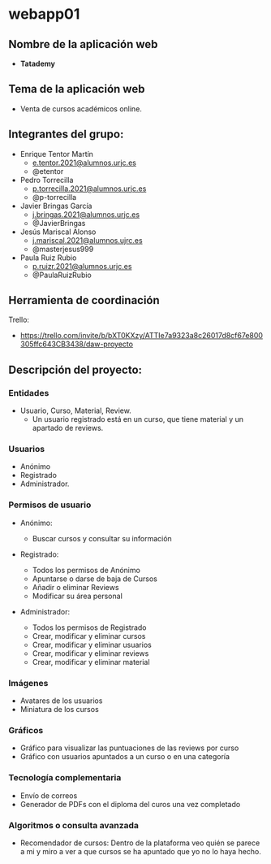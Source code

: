# webapp01

## Nombre de la aplicación web
- **Tatademy**

## Tema de la aplicación web
- Venta de cursos académicos online. 

## Integrantes del grupo:
- Enrique Tentor Martín
  - e.tentor.2021@alumnos.urjc.es
  - @etentor
- Pedro Torrecilla
  - p.torrecilla.2021@alumnos.urjc.es
  - @p-torrecilla
- Javier Bringas García
  - j.bringas.2021@alumnos.urjc.es
  - @JavierBringas
- Jesús Mariscal Alonso
  - j.mariscal.2021@alumnos.ujrc.es
  - @masterjesus999
- Paula Ruiz Rubio
  - p.ruizr.2021@alumnos.urjc.es
  - @PaulaRuizRubio


## Herramienta de coordinación
Trello:
- https://trello.com/invite/b/bXT0KXzy/ATTIe7a9323a8c26017d8cf67e800305ffc643CB3438/daw-proyecto


## Descripción del proyecto: 
### Entidades
- Usuario, Curso, Material, Review.
  - Un usuario registrado está en un curso, que tiene material y un apartado de reviews.

### Usuarios
- Anónimo
- Registrado
- Administrador.

### Permisos de usuario
- Anónimo:
  - Buscar cursos y consultar su información

- Registrado:
  - Todos los permisos de Anónimo
  - Apuntarse o darse de baja de Cursos
  - Añadir o eliminar Reviews
  - Modificar su área personal

- Administrador: 
  - Todos los permisos de Registrado
  - Crear, modificar y eliminar cursos
  - Crear, modificar y eliminar usuarios
  - Crear, modificar y eliminar reviews
  - Crear, modificar y eliminar material

### Imágenes
- Avatares de los usuarios
- Miniatura de los cursos

### Gráficos
- Gráfico para visualizar las puntuaciones de las reviews por curso
- Gráfico con usuarios apuntados a un curso o en una categoría

### Tecnología complementaria
- Envío de correos
- Generador de PDFs con el diploma del curos una vez completado

### Algoritmos o consulta avanzada
- Recomendador de cursos: Dentro de la plataforma veo quién se parece a mi y miro a ver a que cursos se ha apuntado que yo no lo haya hecho. 
